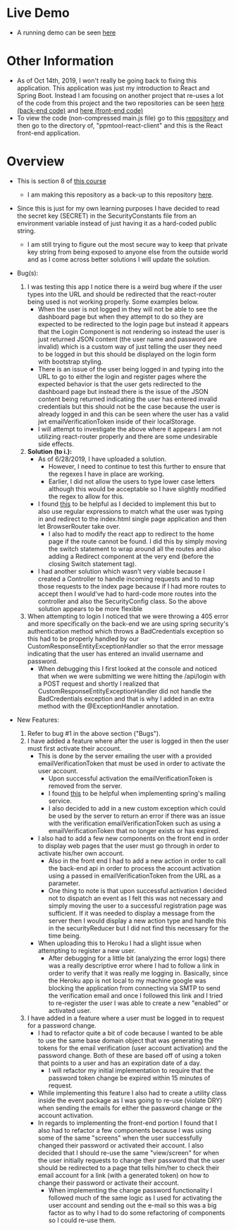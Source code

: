 # Live Demo
- A running demo can be seen [here](https://sb-react-ppm.herokuapp.com/)

# Other Information
- As of Oct 14th, 2019, I won't really be going back to fixing this application. This application was just my introduction to React and Spring Boot. Instead I am focusing on another project that re-uses a lot of the code from this project and the two repositories can be seen [here (back-end code)](https://github.com/ttran9/comp-build-backend) and [here (front-end code)](https://github.com/ttran9/comp-build-frontend)
- To view the code (non-compressed main.js file) go to this [repository](https://github.com/ttran9/ExamplePPMTool) and then go to the directory of, "ppmtool-react-client" and this is the React front-end application.

# Overview

- This is section 8 of [this course](https://www.udemy.com/full-stack-project-spring-boot-20-react-redux/)
    - I am making this repository as a back-up to this repository [here](https://github.com/ttran9/ExamplePPMTool).

- Since this is just for my own learning purposes I have decided to read the secret key (SECRET) in the SecurityConstants
file from an environment variable instead of just having it as a hard-coded public string.
    - I am still trying to figure out the most secure way to keep that private key string from being exposed to anyone
    else from the outside world and as I come across better solutions I will update the solution.

- Bug(s):
    1. I was testing this app I notice there is a weird bug where if the user types into the URL and should be redirected
    that the react-router being used is not working properly. Some examples below.
        - When the user is not logged in they will not be able to see the dashboard page but when they attempt to do so
        they are expected to be redirected to the login page but instead it appears that the Login Component is not rendering
        so instead the user is just returned JSON content (the user name and password are invalid) which is a custom way
        of just telling the user they need to be logged in but this should be displayed on the login form with bootstrap
        styling.
        - There is an issue of the user being logged in and typing into the URL to go to either the login and register
        pages where the expected behavior is that the user gets redirected to the dashboard page but instead
        there is the issue of the JSON content being returned indicating the user has entered invalid credentials but
        this should not be the case because the user is already logged in and this can be seen where the user has
        a valid jwt emailVerificationToken inside of their localStorage.
        - I will attempt to investigate the above where it appears I am not utilizing react-router properly and there are
    some undesirable side effects.
    2. **Solution (to i.):** 
        - As of 6/28/2019, I have uploaded a solution.
            - However, I need to continue to test this further to ensure that the regexes I have in place are working.
            - Earlier, I did not allow the users to type lower case letters although this would be acceptable so I have slightly
            modified the regex to allow for this.
        - I found [this](https://stackoverflow.com/questions/47689971/how-to-work-with-react-routers-and-spring-boot-controller)
        to be helpful as I decided to implement this but to also use regular expressions to match what the user was typing in
        and redirect to the index.html single page application and then let BrowserRouter take over.
            - I also had to modify the react app to redirect to the home page if the route cannot be found. I did this
            by simply moving the switch statement to wrap around all the routes and also adding a Redirect component
            at the very end (before the closing Switch statement tag).
        - I had another solution which wasn't very viable because I created a Controller to handle incoming requests 
        and to map those requests to the index page because if I had more routes to accept then I would've had to hard-code
        more routes into the controller and also the SecurityConfig class. So the above solution appears to be more flexible
    3. When attempting to login I noticed that we were throwing a 405 error and more specifically on the back-end we are using
    spring security's authentication method which throws a BadCredentials exception so this had to be properly handled
    by our CustomResponseEntityExceptionHandler so that the error message indicating that the user has entered an invalid
    username and password.
        - When debugging this I first looked at the console and noticed that when we were submitting we were hitting the
        /api/login with a POST request and shortly I realized that CustomResponseEntityExceptionHandler did not handle
        the BadCredentials exception and that is why I added in an extra method with the @ExceptionHandler annotation.

- New Features:
    1. Refer to bug #1 in the above section ("Bugs").
    2. I have added a feature where after the user is logged in then the user must first activate their account.
        - This is done by the server emailing the user with a provided emailVerificationToken that must be used in order to activate the user account.
            - Upon successful activation the emailVerificationToken is removed from the server.
            - I found [this](https://medium.com/@apdharshi/sending-email-confirmation-for-account-activation-with-spring-java-cc3f5bb1398e) 
            to be helpful when implementing spring's mailing service.
            - I also decided to add in a new custom exception which could be used by the server to return an error if there
            was an issue with the verification emailVerificationToken such as using a emailVerificationToken that no longer exists or has expired.
        - I also had to add a few new components on the front end in order to display web pages that the user must go through
        in order to activate his/her own account.
            - Also in the front end I had to add a new action in order to call the back-end api in order to process the
            account activation using a passed in emailVerificationToken from the URL as a parameter.
            - One thing to note is that upon successful activation I decided not to dispatch an event as I felt this was
            not necessary and simply moving the user to a successful registration page was sufficient. If it was needed
            to display a message from the server then I would display a new action type and handle this in the securityReducer
            but I did not find this necessary for the time being.  
        - When uploading this to Heroku I had a slight issue when attempting to register a new user.
            - After debugging for a little bit (analyzing the error logs) there was a really descriptive error where I
            had to follow a link in order to verify that it was really me logging in. Basically, since the Heroku app 
            is not local to my machine google was blocking the application from connecting via SMTP to send the verification
            email and once I followed this link and I tried to re-register the user I was able to create a new "enabled"
            or activated user.
    3. I have added in a feature where a user must be logged in to request for a password change.
        - I had to refactor quite a bit of code because I wanted to be able to use the same base domain object that was
        generating the tokens for the email verification (user account activation) and the password change. Both of these
        are based off of using a token that points to a user and has an expiration date of a day.
            - I will refactor my initial implementation to require that the password token change be expired within 15
            minutes of request.
        - While implementing this feature I also had to create a utility class inside the event package as I was
        going to re-use (violate DRY) when sending the emails for either the password change or the account activation.
        - In regards to implementing the front-end portion I found that I also had to refactor a few components because
        I was using some of the same "screens" when the user successfully changed their password or activated their account.
        I also decided that I should re-use the same "view/screen" for when the user initially requests to change their password
        that the user should be redirected to a page that tells him/her to check their email account for a link (with 
        a generated token) on how to change their password or activate their account.
            - When implementing the change password functionality I followed much of the same logic as I used for
            activating the user account and sending out the e-mail so this was a big factor as to why I had to do some
            refactoring of components so I could re-use them.
